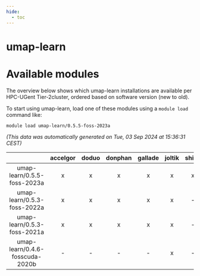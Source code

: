 ```yaml
---
hide:
  - toc
---
```


umap-learn
==========

# Available modules


The overview below shows which umap-learn installations are available per HPC-UGent Tier-2cluster, ordered based on software version (new to old).

To start using umap-learn, load one of these modules using a `module load` command like:

```shell
module load umap-learn/0.5.5-foss-2023a
```

*(This data was automatically generated on Tue, 03 Sep 2024 at 15:36:31 CEST)*  

| |accelgor|doduo|donphan|gallade|joltik|shinx|skitty|
| :---: | :---: | :---: | :---: | :---: | :---: | :---: | :---: |
|umap-learn/0.5.5-foss-2023a|x|x|x|x|x|x|x|
|umap-learn/0.5.3-foss-2022a|x|x|x|x|x|-|x|
|umap-learn/0.5.3-foss-2021a|x|x|x|x|x|-|x|
|umap-learn/0.4.6-fosscuda-2020b|-|-|-|-|x|-|-|
